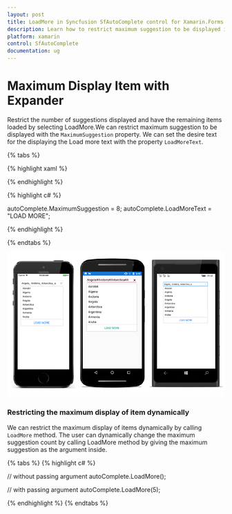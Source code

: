 ```yaml
---
layout: post
title: LoadMore in Syncfusion SfAutoComplete control for Xamarin.Forms
description: Learn how to restrict maximum suggestion to be displayed in SfAutoComplete
platform: xamarin
control: SfAutoComplete
documentation: ug
---
```

# Maximum Display Item with Expander

Restrict the number of suggestions displayed and have the remaining items loaded by selecting LoadMore.We can restrict maximum suggestion to be displayed with the `MaximumSuggestion` property. We can set the desire text for the displaying the Load more text with the property `LoadMoreText`.

{% tabs %}

{% highlight xaml %}

<StackLayout VerticalOptions="Start" HorizontalOptions="Start" Padding="30">
	<autocomplete:SfAutoComplete HeightRequest="40" MultiSelectMode="Delimiter" Delimiter="," LoadMoreText= "LOAD MORE" x:Name="autoComplete" MaximumSuggestion="8"  />                    
</StackLayout> 

{% endhighlight %}

{% highlight c# %}

autoComplete.MaximumSuggestion = 8;
autoComplete.LoadMoreText =  "LOAD MORE";

{% endhighlight %}

{% endtabs %}

![](images/Maximum-display-item-with-Expander/LoadMore.png)

### Restricting the maximum display of item dynamically

We can restrict the maximum display of items dynamically by calling `LoadMore` method. The user can dynamically change the maximum suggestion count by calling LoadMore method by giving the maximum suggestion as the argument inside.

{% tabs %}
{% highlight c# %}

// without passing argument
autoComplete.LoadMore();

// with passing argument
autoComplete.LoadMore(5);

{% endhighlight %}
{% endtabs %}